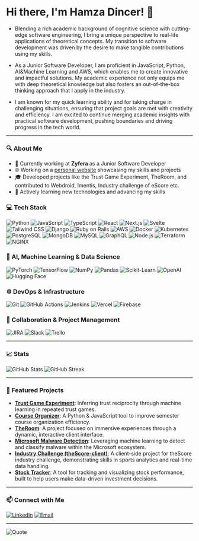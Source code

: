 # Hi there, I'm Hamza Dincer! 👋

- Blending a rich academic background of cognitive science with cutting-edge software engineering, I bring a unique perspective to real-life applications of theoretical concepts. My transition to software development was driven by the desire to make tangible contributions using my skills. 

- As a Junior Software Developer, I am proficient in JavaScript, Python, AI&Machine Learning and AWS, which enables me to create innovative and impactful solutions. My academic experience not only equips me with deep theoretical knowledge but also fosters an out-of-the-box thinking approach that I apply in the industry. 

- I am known for my quick learning ability and for taking charge in challenging situations, ensuring that project goals are met with creativity and efficiency. I am excited to continue merging academic insights with practical software development, pushing boundaries and driving progress in the tech world.

---

### 🔍 About Me
- 💼 Currently working at **Zyfera** as a Junior Software Developer
- 🌐 Working on a [personal website](https://hamza-dincer.vercel.app) showcasing my skills and projects
- 🎓 Developed projects like the Trust Game Experiment, TheRoom, and contributed to Webdroid, Imentis, Industry challenge of eScore etc.
- 🌱 Actively learning new technologies and advancing my skills

### 💻 Tech Stack

![Python](https://img.shields.io/badge/Python-3670A0?style=for-the-badge&logo=python&logoColor=ffdd54)
![JavaScript](https://img.shields.io/badge/JavaScript-323330?style=for-the-badge&logo=javascript&logoColor=F7DF1E)
![TypeScript](https://img.shields.io/badge/TypeScript-3178C6?style=for-the-badge&logo=typescript&logoColor=white)
![React](https://img.shields.io/badge/React-20232A?style=for-the-badge&logo=react&logoColor=61DAFB)
![Next.js](https://img.shields.io/badge/Next.js-000000?style=for-the-badge&logo=nextdotjs&logoColor=white)
![Svelte](https://img.shields.io/badge/Svelte-FF3E00?style=for-the-badge&logo=svelte&logoColor=white)
![Tailwind CSS](https://img.shields.io/badge/Tailwind_CSS-38B2AC?style=for-the-badge&logo=tailwind-css&logoColor=white)
![Django](https://img.shields.io/badge/Django-092E20?style=for-the-badge&logo=django&logoColor=white)
![Ruby on Rails](https://img.shields.io/badge/Ruby_on_Rails-CC0000?style=for-the-badge&logo=ruby-on-rails&logoColor=white)
![AWS](https://img.shields.io/badge/AWS-232F3E?style=for-the-badge&logo=amazon-aws&logoColor=white)
![Docker](https://img.shields.io/badge/Docker-2496ED?style=for-the-badge&logo=docker&logoColor=white)
![Kubernetes](https://img.shields.io/badge/Kubernetes-326CE5?style=for-the-badge&logo=kubernetes&logoColor=white)
![PostgreSQL](https://img.shields.io/badge/PostgreSQL-336791?style=for-the-badge&logo=postgresql&logoColor=white)
![MongoDB](https://img.shields.io/badge/MongoDB-47A248?style=for-the-badge&logo=mongodb&logoColor=white)
![MySQL](https://img.shields.io/badge/MySQL-4479A1?style=for-the-badge&logo=mysql&logoColor=white)
![GraphQL](https://img.shields.io/badge/GraphQL-E10098?style=for-the-badge&logo=graphql&logoColor=white)
![Node.js](https://img.shields.io/badge/Node.js-339933?style=for-the-badge&logo=nodedotjs&logoColor=white)
![Terraform](https://img.shields.io/badge/Terraform-623CE4?style=for-the-badge&logo=terraform&logoColor=white)
![NGINX](https://img.shields.io/badge/NGINX-009639?style=for-the-badge&logo=nginx&logoColor=white)

### 🧠 AI, Machine Learning & Data Science

![PyTorch](https://img.shields.io/badge/PyTorch-EE4C2C?style=for-the-badge&logo=pytorch&logoColor=white)
![TensorFlow](https://img.shields.io/badge/TensorFlow-FF6F00?style=for-the-badge&logo=tensorflow&logoColor=white)
![NumPy](https://img.shields.io/badge/NumPy-013243?style=for-the-badge&logo=numpy&logoColor=white)
![Pandas](https://img.shields.io/badge/Pandas-150458?style=for-the-badge&logo=pandas&logoColor=white)
![Scikit-Learn](https://img.shields.io/badge/Scikit--Learn-F7931E?style=for-the-badge&logo=scikit-learn&logoColor=white)
![OpenAI](https://img.shields.io/badge/OpenAI-412991?style=for-the-badge&logo=openai&logoColor=white)
![Hugging Face](https://img.shields.io/badge/Hugging_Face-FFAE00?style=for-the-badge&logo=huggingface&logoColor=black)

### ⚙️ DevOps & Infrastructure

![Git](https://img.shields.io/badge/Git-F05032?style=for-the-badge&logo=git&logoColor=white)
![GitHub Actions](https://img.shields.io/badge/GitHub_Actions-2088FF?style=for-the-badge&logo=github-actions&logoColor=white)
![Jenkins](https://img.shields.io/badge/Jenkins-D24939?style=for-the-badge&logo=jenkins&logoColor=white)
![Vercel](https://img.shields.io/badge/Vercel-000000?style=for-the-badge&logo=vercel&logoColor=white)
![Firebase](https://img.shields.io/badge/Firebase-FFCA28?style=for-the-badge&logo=firebase&logoColor=black)

### 💬 Collaboration & Project Management

![JIRA](https://img.shields.io/badge/JIRA-0052CC?style=for-the-badge&logo=jira&logoColor=white)
![Slack](https://img.shields.io/badge/Slack-4A154B?style=for-the-badge&logo=slack&logoColor=white)
![Trello](https://img.shields.io/badge/Trello-0052CC?style=for-the-badge&logo=trello&logoColor=white)


---

### 📈 Stats

![GitHub Stats](https://github-readme-stats.vercel.app/api?username=HamzaDincer&show_icons=true&theme=solarized-light&card_width=350&hide_border=true)
![GitHub Streak](https://streak-stats.demolab.com/?user=HamzaDincer&theme=solarized-light&card_width=400&hide_border=true)


---

### 🚀 Featured Projects

- [**Trust Game Experiment**](https://github.com/HamzaDincer/trust-game-experiment): Inferring trust reciprocity through machine learning in repeated trust games.
- [**Course Organizer**](https://github.com/HamzaDincer/course-organizer): A Python & JavaScript tool to improve semester course organization efficiency.
- [**TheRoom**](https://github.com/HamzaDincer/the-room-client): A project focused on immersive experiences through a dynamic, interactive client interface.
- [**Microsoft Malware Detection**](https://github.com/HamzaDincer/microsoft_malware_detection): Leveraging machine learning to detect and classify malware within the Microsoft ecosystem.
- [**Industry Challenge (theScore-client)**](https://github.com/HamzaDincer/theScore-client): A client-side project for theScore industry challenge, demonstrating skills in sports analytics and real-time data handling.
- [**Stock Tracker**](https://github.com/HamzaDincer/stock-tracker): A tool for tracking and visualizing stock performance, built to help users make data-driven investment decisions.


---

### 📫 Connect with Me

[![LinkedIn](https://img.shields.io/badge/-LinkedIn-0A66C2?style=for-the-badge&logo=linkedin&logoColor=white)](https://www.linkedin.com/in/hamza-dincer)
[![Email](https://img.shields.io/badge/-Email-D14836?style=for-the-badge&logo=gmail&logoColor=white)](mailto:hamzamustakdincer@gmail.com)


---

![Quote](https://quotes-github-readme.vercel.app/api?type=horizontal&theme=solarized-light)


